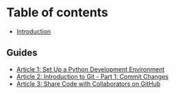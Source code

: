# Table of contents

* [Introduction](README.md)

## Guides <a id="Guides"></a>
* [Article 1: Set Up a Python Development Environment](Guides/1-set-up-python-dev-env.md)
* [Article 2: Introduction to Git - Part 1: Commit Changes](Guides/2-intro-to-git-part-1-commit-changes.md)
* [Article 3: Share Code with Collaborators on GitHub](Guides/3-collaborate-with-others-on-github.md)

